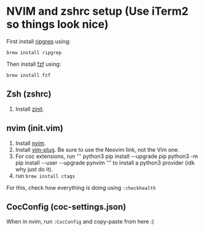 # NVIM and zshrc setup (Use iTerm2 so things look nice)

First install [ripgrep](https://github.com/BurntSushi/ripgrep#installation)
using:
```
brew install ripgrep
```

Then install [fzf](https://github.com/junegunn/fzf) using:
```
brew install fzf
```

## Zsh (zshrc)

1. Install [zinit](https://github.com/zdharma/zinit).

## nvim (init.vim)

1. Install [nvim](https://github.com/neovim/neovim/wiki/Installing-Neovim).
2. Install [vim-plug](https://github.com/junegunn/vim-plug). Be sure to use the
   Neovim link, not the Vim one.
3. For coc extensions, run
'''
    python3 pip install --upgrade pip
    python3 -m pip install --user --upgrade pynvim
'''
to install a python3 provider (idk why just do it).
4. run `brew install ctags`

For this, check how everything is doing using `:checkhealth`

## CocConfig (coc-settings.json)

When in nvim, run `:CocConfig` and copy-paste from here :)
